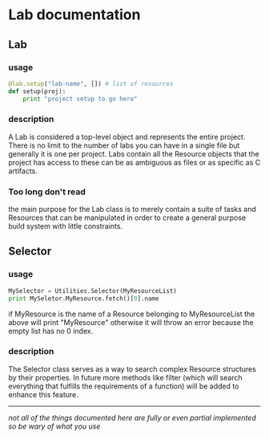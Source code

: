 # Lab documentation #

## Lab ##

### usage ###

```python
@lab.setup("lab-name", []) # list of resources
def setup(proj):
    print "project setup to go here"
```

### description ###

A Lab is considered a top-level object and represents the entire project. There is no limit to the number of labs you can have in a single file but generally it is one per project. Labs contain all the Resource objects that the project has access to these can be as ambiguous as files or as specific as C artifacts.

### Too long don't read ###

the main purpose for the Lab class is to merely contain a suite of tasks and Resources that can be manipulated in order to create a general purpose build system with little constraints.

## Selector ##

### usage ###

```python
MySelector = Utilities.Selector(MyResourceList)
print MySeletor.MyResource.fetch()[0].name
```

if MyResource is the name of a Resource belonging to MyResourceList the above will print "MyResource" otherwise it will throw an error because the empty list has no 0 index.

### description ###

The Selector class serves as a way to search complex Resource structures by their properties. In future more methods like filter (which will search everything that fulfills the requirements of a function) will be added to enhance this feature.

---

*not all of the things documented here are fully or even partial implemented so be wary of what you use*
